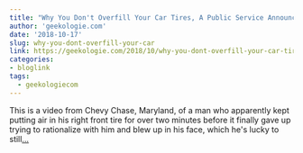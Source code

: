 ```yaml
---
title: "Why You Don't Overfill Your Car Tires, A Public Service Announcement"
author: 'geekologie.com'
date: '2018-10-17'
slug: why-you-dont-overfill-your-car
link: https://geekologie.com/2018/10/why-you-dont-overfill-your-car-tires-a-p.php
categories:
- bloglink
tags:
  - geekologiecom
---
```


This is a video from Chevy Chase, Maryland, of a man who apparently kept putting air in his right front tire for over two minutes before it finally gave up trying to rationalize with him and blew up in his face, which he's lucky to still[... <i class="fas fa-external-link-alt"></i>](https://geekologie.com/2018/10/why-you-dont-overfill-your-car-tires-a-p.php)

